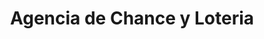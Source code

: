 ---
title: "Agencia de Chance y Loteria"
url: /buenaventura/agencia-de-chance-y-loteria/
shop: Lotterie
---